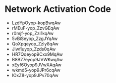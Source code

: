 # Network Activation Code
* LzdYpOyop-kopBwqAw
* rMEuF-yop_ZzvGEqAw
* r0mjf-yop_Zzi1kqAw
* 5vBiSeyop_ZzgJYqAw
* QoXpqeyop_Zzly8qAw
* Jlwfluyop_Zzds0qAw
* HR7Qqeyop9Cxx9MqAw
* B8B77eyop9JVWKwqAw
* xEyf6Oyop9JVwXAqAw
* wkmd5-yop9JPr6cqAw
* IOxZ8-yop9JPv70qAw